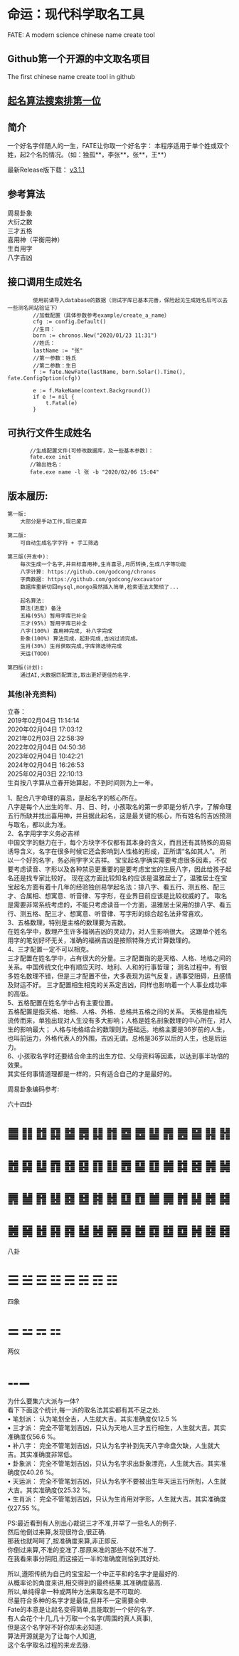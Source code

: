# 命运：现代科学取名工具 #
FATE: A modern science chinese name create tool
## Github第一个开源的中文取名项目 ##
The first chinese name create tool in github

## [起名算法搜索排第一位](https://www.google.com/search?q=%E8%B5%B7%E5%90%8D%E7%AE%97%E6%B3%95&oq=%E8%B5%B7%E5%90%8D%E7%AE%97%E6%B3%95&aqs=chrome..69i57.3721j0j8&sourceid=chrome&ie=UTF-8) ##

## 简介 ##
一个好名字伴随人的一生，FATE让你取一个好名字：
本程序适用于单个姓或双个姓，起2个名的情况。（如：独孤**，李张**，张**，王**）  

最新Release版下载： [v3.1.1](https://github.com/godcong/fate/releases/tag/v3.1.1)

## 参考算法 ##
  周易卦象  
  大衍之数  
  三才五格  
  喜用神（平衡用神）  
  生肖用字  
  八字吉凶  

## 接口调用生成姓名 ##
```   
        使用前请导入database的数据（测试字库已基本完善，保险起见生成姓名后可以去一些测名网站验证下）
        //加载配置（具体参数参考example/create_a_name）
    	cfg := config.Default()
        //生日：
    	born := chronos.New("2020/01/23 11:31")
        //姓氏：
        lastName := "张"
        //第一参数：姓氏
        //第二参数：生日 
    	f := fate.NewFate(lastName, born.Solar().Time(), fate.ConfigOption(cfg))
    
    	e := f.MakeName(context.Background())
    	if e != nil {
    		t.Fatal(e)
    	}
```

## 可执行文件生成姓名 ##
```   
       //生成配置文件(可修改数据库，及一些基本参数)：
       fate.exe init
       //输出姓名：
       fate.exe name -l 张 -b "2020/02/06 15:04"
```

## 版本履历:
```
第一版:
    大部分是手动工作,现已废弃
    
第二版:
    可自动生成名字字符 + 手工筛选
    
第三版(开发中):
    每次生成一个名字,并目标喜用神,生肖喜忌,月历转换,生成八字等功能  
    八字计算: https://github.com/godcong/chronos  
    字典数据: https://github.com/godcong/excavator  
    数据库重新切回mysql,mongo虽然插入简单,检索语法太繁琐了...
    
    起名算法:
    算法(进度) 备注
    五格(95%) 暂用字库已补全
    三才(95%) 暂用字库已补全
    八字(100%) 喜用神完成, 补八字完成
    卦象(100%) 算法完成，起卦完成,吉凶过滤完成。
    生肖(30%) 生肖获取完成,字库筛选待完成
    天运(TODO)
    
第四版(计划):  
    通过AI,大数据匹配算法,取出更好更佳的名字.
```




### 其他(补充资料) ###

立春：  
2019年02月04日 11:14:14  
2020年02月04日 17:03:12  
2021年02月03日 22:58:39  
2022年02月04日 04:50:36  
2023年02月04日 10:42:21  
2024年02月04日 16:26:53  
2025年02月03日 22:10:13  
生肖按八字算从立春开始算起，不到时间则为上一年。

1、配合八字命理的喜忌，是起名字的核心所在。     
八字是每个人出生的年、月、日、时，小孩取名的第一步即是分析八字，了解命理五行所缺并找出喜用神，并且据此起名，这是最关键的核心，所有姓名的吉凶预测与取名，都以此为准。     
2、名字用字字义务必吉祥     
中国文字的魅力在于，每个方块字不仅都有其本身的含义，而且还有其特殊的周易诱导含义，名字在很多时候它还会影响到人性格的形成，正所谓“名如其人”。
所以一个好的名字，务必用字字义吉祥。
宝宝起名字确实需要考虑很多因素，不仅要考虑读音、字形以及各种禁忌更重要的是要考虑宝宝的生辰八字，因此给孩子起名还是找专家比较好。
现在这方面比较知名的应该是温雅居士了，温雅居士在宝宝起名方面有着十几年的经验独创易学起名法：排八字、看五行、测五格、配三才、合属相、想寓意、听音律、写字形，在业界目前应该是比较权威的了。
取名是需要非常系统考虑的，不能只考虑读音一个方面，温雅居士采用的排八字、看五行、测五格、配三才、想寓意、听音律、写字形的综合起名法非常喜欢。     
3、五格数理，特别是主格的数理要为吉数。     
在姓名学中，数理产生许多福祸吉凶的灵动力，对人生影响很大。
这跟单个姓名用字的笔划好坏无关，准确的福祸吉凶是按照特殊方式计算数理的。     
4、三才配置一定不可以相克。     
三才配置在姓名学中，占有很大的分量。三才配置指的是天格、人格、地格之间的关系。中国传统文化中有顺应天时、地利、人和的行事哲理；
测名过程中，有很多姓名数理不错，但是三才配置不佳，大多表现为运气反复，遇事受阻碍，且感情及财运不好。
三才配置相生相克的关系定吉凶，同样也影响着一个人事业成功率的高低。     
5、五格配置在姓名学中占有主要位置。     
五格配置是指天格、地格、人格、外格、总格共五格之间的关系。
天格是由祖先流传而来，单独出现对人生没有多大影响；人格是姓名剖象数理的中心所在，对人生的影响最大；
人格与地格结合的数理则为基础运。地格主要是36岁前的人生，也叫前运力，外格代表人的外围，吉凶无谓。总格是36岁以后的人生，也是后运力。     
6、小孩取名字时还要结合命主的出生方位、父母资料等因素，以达到事半功倍的效果。  
  其实任何事情道理都是一样的，只有适合自己的才是最好的。

周易卦象编码参考:

六十四卦
# ䷀ ䷁ ䷂ ䷃ ䷄ ䷅ ䷆ ䷇ ䷈ ䷉ ䷊ ䷋ ䷌ ䷍ ䷎ ䷏ 
# ䷐ ䷑ ䷒ ䷓ ䷔ ䷕ ䷖ ䷗ ䷘ ䷙ ䷚ ䷛ ䷜ ䷝ ䷞ ䷟ 
# ䷠ ䷡ ䷢ ䷣ ䷤ ䷥ ䷦ ䷧ ䷨ ䷩ ䷪ ䷫ ䷬ ䷭ ䷮ ䷯ 
# ䷰ ䷱ ䷲ ䷳ ䷴ ䷵ ䷶ ䷷ ䷸ ䷹ ䷺ ䷻ ䷼ ䷽ ䷾ ䷿ 

八卦
# ☰ ☱ ☲ ☳ ☴ ☵ ☶ ☷

四象
# ⚌ ⚍ ⚎ ⚏

两仪
# ⚋⚊

为什么要集六大派与一体?  
看下下面这个统计,每一派的取名法其实都有其不足之处.  
• 笔划派：	认为笔划全吉，人生就大吉。其实准确度仅12.5 %   
• 三才派：	完全不管笔划吉凶，只认为天地人三才五行相生，人生就大吉。其实准确度仅56.6 %。  
• 补八字：	完全不管笔划吉凶，只认为名字补到先天八字命盘欠缺，人生就大吉。其实准确度非常低。  
• 卦象派：	完全不管笔划吉凶，只认为名字求出卦象漂亮，人生就大吉。其实准确度仅40.26 %。  
• 天运派：	完全不管笔划吉凶，只认为名字不要被出生年天运五行所剋，人生就大吉。其实准确度仅25.32 %。  
• 生肖派：	完全不管笔划吉凶，只认为生肖用对字形，人生就大吉。其实准确度仅27.55 %。  

PS:最近看到有人别出心裁说三才不准,并举了一些名人的例子.  
然后他倒过来算,发现很符合,很正确.  
那我也就呵呵了,按准确度来算,非正即反.  
你倒过来算,不准的变准了.那原来准的那些不就不准了.  
在我看来事分阴阳,而这接近一半的准确度则恰到其好处.  

所以,遵照传统为自己的宝宝起一个中正平和的名字才是最好的.  
从概率论的角度来讲,相交得到的最终结果.其准确度最高.  
所以,单纯得拿一种或两种方法来取名是不可取的.  
尽量符合多种的名字才是最佳,但并不一定需要全中.  
Fate的本意是让起名变得简单,且能取到一个好的名字.  
有人会花个十几,几十万取一个名字(周围的真人真事),  
但是这个名字好不好你却未必知道.  
算法开源就是为了让每个人知道,  
这个名字取名过程的来龙去脉.  

